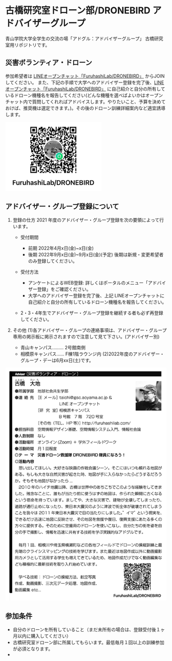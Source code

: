# 古橋研究室ドローン部/DRONEBIRD アドバイザーグループ
青山学院大学全学生の交流の場「アドグル：アドバイザーグループ」 古橋研究室用リポジトリです。

## 災害ボランティア・ドローン

参加希望者は [LINEオープンチャット「FuruhashiLab/DRONEBIRD」](https://line.me/ti/g2/UIaFnxDSC-gq5jwGdq5urA) からJOINしてください。
また、下記の手順で大学へのアドバイザー登録を完了後、[LINEオープンチャット「FuruhashiLab/DRONEBIRD」](https://line.me/ti/g2/UIaFnxDSC-gq5jwGdq5urA) に自己紹介と自分の所有しているドローン機種名を報告してください(どんな機種を選べばよいかはオープンチャット内で質問してくれればアドバイスします。やりたいこと、予算を決めておけば、推奨機は選定できます。)。その後のドローン訓練詳細案内など適宜誘導します。

<a href="https://line.me/ti/g2/UIaFnxDSC-gq5jwGdq5urA" ><img src="https://github.com/furuhashilab/advisergroup/blob/main/assets/images/167751594_251508870015580_3742215109158859642_n.jpg?raw=true" width="300" /></a>


## アドバイザー・グループ登録について
1. 登録の仕方
2021 年度のアドバイザー・グループ登録を次の要領によって行います。 
   * 受付期間
      - 前期 2022年4月x日(金)~x日(金)
      - 後期 2022年9月x日(金)~9月x日(金)(予定) 後期は新規・変更希望者のみ登録してください。
   * 受付方法
      - アンケートによるWEB登録: 詳しくはポータルのメニュー「アドバイザー登録」をご確認ください。
      - 大学へのアドバイザー登録を完了後、上記 LINEオープンチャットに自己紹介と自分の所有しているドローン機種名を報告してください。

   * 2・3・4年生でアドバイザー・グループ登録を継続する者も必ず再登録してください。

2. その他
   (1)各アドバイザー・グループの連絡事項は、アドバイザー・グループ専用の掲示板に掲示されますので注意して見て下さい。(アドバイザー別)
   * 青山キャンパス......... 2号館南側
   * 相模原キャンパス...... F棟1階ラウンジ内
   (2)2022年度のアドバイザー・グループ・デーは6月xx日(土)です。

<img src="https://github.com/furuhashilab/advisergroup/blob/main/assets/images/%E3%82%B9%E3%82%AF%E3%83%AA%E3%83%BC%E3%83%B3%E3%82%B7%E3%83%A7%E3%83%83%E3%83%88%202021-04-02%205.04.14.png?raw=true" width="600" />


## 参加条件
 * 自分のドローンを所有していること（まだ未所有の場合は、登録受付後１ヶ月以内に購入してください）
 * 古橋研究室ドローン部に所属してもらいます。最低毎月１回以上の訓練参加が必須となります。
 * 
